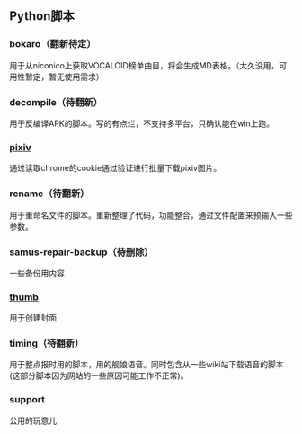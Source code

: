 ﻿## Python脚本

### bokaro（翻新待定）
用于从niconico上获取VOCALOID榜单曲目，将会生成MD表格。（太久没用，可用性暂定，暂无使用需求）

### decompile（待翻新）
用于反编译APK的脚本。写的有点烂，不支持多平台，只确认能在win上跑。

### [pixiv](./pixiv/README.md#pixiv)
通过读取chrome的cookie通过验证进行批量下载pixiv图片。

### rename（待翻新）
用于重命名文件的脚本。重新整理了代码，功能整合，通过文件配置来预输入一些参数。

### samus-repair-backup（待删除）
一些备份用内容

### [thumb](./thumb/README.md#thumb)
用于创建封面

### timing（待翻新）
用于整点报时用的脚本，用的舰娘语音。同时包含从一些wiki站下载语音的脚本(这部分脚本因为网站的一些原因可能工作不正常)。

### support
公用的玩意儿
